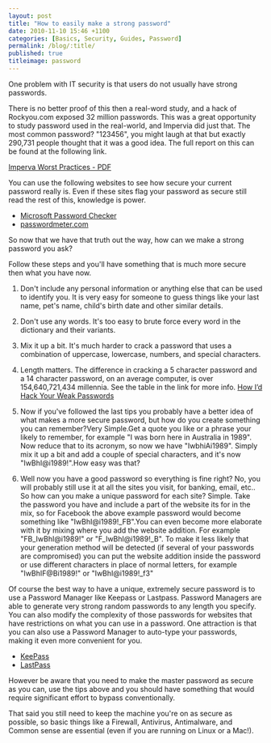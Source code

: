 ```yaml
---
layout: post
title: "How to easily make a strong password"
date: 2010-11-10 15:46 +1100
categories: [Basics, Security, Guides, Password]
permalink: /blog/:title/
published: true
titleimage: password
---
```


One problem with IT security is that users do not usually have strong passwords.

There is no better proof of this then a real-word study, and a hack of Rockyou.com exposed 32 million passwords. This was a great opportunity to study password used in the real-world, and Impervia did just that. The most common password? "123456", you might laugh at that but exactly 290,731 people thought that it was a good idea. The full report on this can be found at the following link.

[Imperva Worst Practices - PDF][imperva-worst-practise]

You can use the following websites to see how secure your current password really is. Even if these sites flag your password as secure still read the rest of this, knowledge is power.

* [Microsoft Password Checker][microsoft-checker]
* [passwordmeter.com][passwordmeter]

So now that we have that truth out the way, how can we make a strong password you ask?

Follow these steps and you'll have something that is much more secure then what you have now.

1. Don't include any personal information or anything else that can be used to identify you. It is very easy for someone to guess things like your last name, pet's name, child's birth date and other similar details.

2. Don't use any words. It's too easy to brute force every word in the dictionary and their variants.

3. Mix it up a bit. It's much harder to crack a password that uses a combination of uppercase, lowercase, numbers, and special characters.

4. Length matters. The difference in cracking a 5 character password and a 14 character password, on an average computer, is over 154,640,721,434 millennia. See the table in the link for more info. [How I’d Hack Your Weak Passwords][onemansblog-article]

5. Now if you've followed the last tips you probably have a better idea of what makes a more secure password, but how do you create something you can remember?Very Simple.Get a quote you like or a phrase your likely to remember, for example "I was born here in Australia in 1989". Now reduce that to its acronym, so now we have "IwbhiAi1989". Simply mix it up a bit and add a couple of special characters, and it's now "IwBhI@i1989!".How easy was that?

6. Well now you have a good password so everything is fine right? No, you will probably still use it at all the sites you visit, for banking, email, etc.. So how can you make a unique password for each site? Simple. Take the password you have and include a part of the website its for in the mix, so for Facebook the above example password would become something like "IwBhI@i1989!_FB".You can even become more elaborate with it by mixing where you add the website addition. For example "FB_IwBhI@i1989!" or "F_IwBhI@i1989!_B". To make it less likely that your generation method will be detected (if several of your passwords are compromised) you can put the website addition inside the password or use different characters in place of normal letters, for example "IwBhIF@Bi1989!" or "IwBhI@i1989!_f3"

Of course the best way to have a unique, extremely secure password is to use a Password Manager like Keepass or Lastpass. Password Managers are able to generate very strong random passwords to any length you specify. You can also modify the complexity of those passwords for websites that have restrictions on what you can use in a password. One attraction is that you can also use a Password Manager to auto-type your passwords, making it even more convenient for you.

* [KeePass][keepass]
* [LastPass][lastpass]

However be aware that you need to make the master password as secure as you can, use the tips above and you should have something that would require significant effort to bypass conventionally.

That said you still need to keep the machine you're on as secure as possible, so basic things like a Firewall, Antivirus, Antimalware, and Common sense are essential (even if you are running on Linux or a Mac!).

[imperva-worst-practise]: https://www.imperva.com/docs/WP_Consumer_Password_Worst_Practices.pdf
[microsoft-checker]:      https://www.microsoft.com/protect/yourself/password/checker.mspx
[passwordmeter]:          http://www.passwordmeter.com/
[onemansblog-article]:    http://onemansblog.com/2007/03/26/how-id-hack-your-weak-passwords/
[keepass]:                http://keepass.info/
[lastpass]:               https://lastpass.com/
